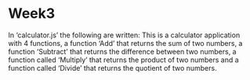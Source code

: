 # Week3
In ‘calculator.js’ the following are written:
This is a calculator application with 4 functions, a function ‘Add’ that returns the sum of two numbers, 
 a function ‘Subtract’ that returns the difference between two numbers,
 a function called ‘Multiply’ that returns the product of two numbers and 
 a function called ‘Divide’ that returns the quotient of two numbers.
